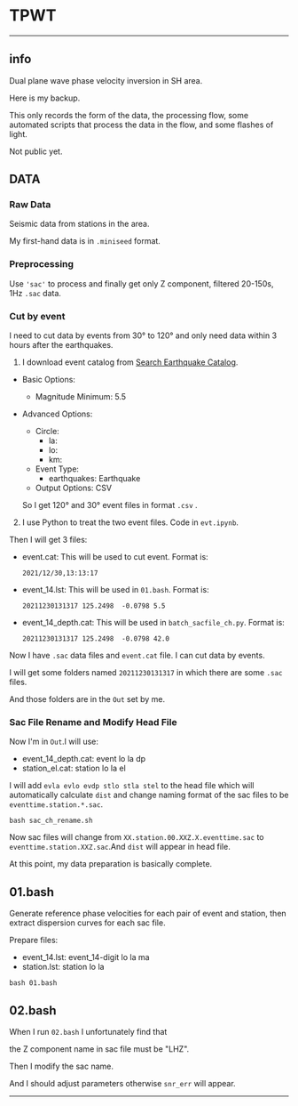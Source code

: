 # TPWT
---
## info
Dual plane wave phase velocity inversion in SH area.

Here is my backup.

This only records the form of the data,
the processing flow, some automated scripts that
process the data in the flow,
and some flashes of light.

Not public yet.
## DATA
### Raw Data
Seismic data from stations in the area.

My first-hand data is in `.miniseed` format.

### Preprocessing
Use `'sac'` to process and finally get only Z component, filtered 20-150s, 1Hz `.sac` data.
### Cut by event
I need to cut data by events from 30&deg; to 120&deg; and only need data within 3 hours after the earthquakes.

1. I download event catalog from 
[Search Earthquake Catalog](https://earthquake.usgs.gov/earthquakes/search/).

- Basic Options: 
   - Magnitude Minimum: 5.5

- Advanced Options:
  - Circle:
    - la:
    - lo:
    - km:
  - Event Type:
    - earthquakes: Earthquake
  - Output Options: CSV
  
  So I get 120&deg; and 30&deg; event files in format `.csv` .

2. I use Python to treat the two event files. Code in `evt.ipynb`.

  Then I will get 3 files:
  - event.cat: This will be used to cut event. Format is:

    `2021/12/30,13:13:17`
  - event_14.lst: This will be used in `01.bash`. Format is:

    `20211230131317 125.2498  -0.0798 5.5`
  - event_14_depth.cat: This will be used in `batch_sacfile_ch.py`. Format is:

    `20211230131317 125.2498  -0.0798 42.0`

Now I have `.sac` data files and `event.cat` file. I can cut data by events.

I will get some folders named `20211230131317` in which there are some `.sac` files.

And those folders are in the `Out` set by me.

### Sac File Rename and Modify Head File

Now I'm in `Out`.I will use:
- event_14_depth.cat: event lo la dp
- station_el.cat: station lo la el

I will add `evla evlo evdp stlo stla stel` to the head file which will automatically calculate `dist`
and change naming format of the sac files to be `eventtime.station.*.sac`.

`bash sac_ch_rename.sh`

Now sac files will change from `XX.station.00.XXZ.X.eventtime.sac`
to `eventtime.station.XXZ.sac`.And `dist` will appear in head file.

At this point, my data preparation is basically complete.
## 01.bash

Generate reference phase velocities for each pair of event and station, 
then extract dispersion curves for each sac file.

Prepare files:
- event_14.lst: event_14-digit lo la ma
- station.lst: station lo la

`bash 01.bash`

## 02.bash

When I run `02.bash` I unfortunately find that

the Z component name in sac file must be "LHZ".

Then I modify the sac name.

And I should adjust parameters otherwise `snr_err` will appear.


---
